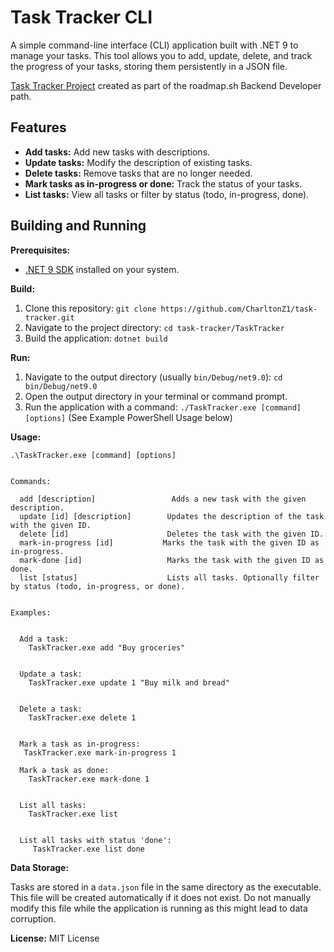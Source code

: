 # Task Tracker CLI

A simple command-line interface (CLI) application built with .NET 9 to manage your tasks.  This tool allows you to add, update, delete, and track the progress of your tasks, storing them persistently in a JSON file. 

[Task Tracker Project](https://roadmap.sh/projects/task-tracker) created as part of the roadmap.sh Backend Developer path.

## Features

* **Add tasks:** Add new tasks with descriptions.
* **Update tasks:** Modify the description of existing tasks.
* **Delete tasks:** Remove tasks that are no longer needed.
* **Mark tasks as in-progress or done:** Track the status of your tasks.
* **List tasks:** View all tasks or filter by status (todo, in-progress, done).


## Building and Running

**Prerequisites:**

* [.NET 9 SDK](https://dotnet.microsoft.com/en-us/download) installed on your system.


**Build:**

1. Clone this repository: `git clone https://github.com/CharltonZ1/task-tracker.git`
2. Navigate to the project directory: `cd task-tracker/TaskTracker`
3. Build the application: `dotnet build`


**Run:**

1. Navigate to the output directory (usually `bin/Debug/net9.0`):  `cd bin/Debug/net9.0`
2. Open the output directory in your terminal or command prompt.
3. Run the application with a command: `./TaskTracker.exe [command] [options]`  (See Example PowerShell Usage below)

**Usage:**


```
.\TaskTracker.exe [command] [options]


Commands:

  add [description]                 Adds a new task with the given description.
  update [id] [description]        Updates the description of the task with the given ID.
  delete [id]                      Deletes the task with the given ID.
  mark-in-progress [id]           Marks the task with the given ID as in-progress.
  mark-done [id]                   Marks the task with the given ID as done.
  list [status]                    Lists all tasks. Optionally filter by status (todo, in-progress, or done).


Examples:


  Add a task:
    TaskTracker.exe add "Buy groceries"


  Update a task:
    TaskTracker.exe update 1 "Buy milk and bread"


  Delete a task:
    TaskTracker.exe delete 1


  Mark a task as in-progress:
   TaskTracker.exe mark-in-progress 1

  Mark a task as done:
    TaskTracker.exe mark-done 1


  List all tasks:
    TaskTracker.exe list


  List all tasks with status 'done':
     TaskTracker.exe list done

```

**Data Storage:**

Tasks are stored in a `data.json` file in the same directory as the executable.  This file will be created automatically if it does not exist.  Do not manually modify this file while the application is running as this might lead to data corruption.   



**License:**
MIT License



